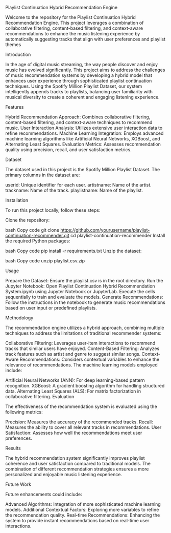Playlist Continuation Hybrid Recommendation Engine

Welcome to the repository for the Playlist Continuation Hybrid Recommendation Engine. This project leverages a combination of collaborative filtering, content-based filtering, and context-aware recommendations to enhance the music listening experience by automatically suggesting tracks that align with user preferences and playlist themes

Introduction

In the age of digital music streaming, the way people discover and enjoy music has evolved significantly. This project aims to address the challenges of music recommendation systems by developing a hybrid model that enhances user experience through sophisticated playlist continuation techniques. Using the Spotify Million Playlist Dataset, our system intelligently appends tracks to playlists, balancing user familiarity with musical diversity to create a coherent and engaging listening experience.

Features

Hybrid Recommendation Approach: Combines collaborative filtering, content-based filtering, and context-aware techniques to recommend music.
User Interaction Analysis: Utilizes extensive user interaction data to refine recommendations.
Machine Learning Integration: Employs advanced machine learning algorithms like Artificial Neural Networks, XGBoost, and Alternating Least Squares.
Evaluation Metrics: Assesses recommendation quality using precision, recall, and user satisfaction metrics.

Dataset

The dataset used in this project is the Spotify Million Playlist Dataset. The primary columns in the dataset are:

userid: Unique identifier for each user.
artistname: Name of the artist.
trackname: Name of the track.
playlistname: Name of the playlist.

Installation

To run this project locally, follow these steps:

Clone the repository:

bash
Copy code
git clone https://github.com/yourusername/playlist-continuation-recommender.git
cd playlist-continuation-recommender
Install the required Python packages:

bash
Copy code
pip install -r requirements.txt
Unzip the dataset:

bash
Copy code
unzip playlist.csv.zip

Usage

Prepare the Dataset:
Ensure the playlist.csv is in the root directory.
Run the Jupyter Notebook:
Open Playlist Continuation Hybrid Recommendation System.ipynb using Jupyter Notebook or JupyterLab.
Execute the cells sequentially to train and evaluate the models.
Generate Recommendations:
Follow the instructions in the notebook to generate music recommendations based on user input or predefined playlists.

Methodology

The recommendation engine utilizes a hybrid approach, combining multiple techniques to address the limitations of traditional recommender systems:

Collaborative Filtering: Leverages user-item interactions to recommend tracks that similar users have enjoyed.
Content-Based Filtering: Analyzes track features such as artist and genre to suggest similar songs.
Context-Aware Recommendations: Considers contextual variables to enhance the relevance of recommendations.
The machine learning models employed include:

Artificial Neural Networks (ANN): For deep learning-based pattern recognition.
XGBoost: A gradient boosting algorithm for handling structured data.
Alternating Least Squares (ALS): For matrix factorization in collaborative filtering.
Evaluation

The effectiveness of the recommendation system is evaluated using the following metrics:

Precision: Measures the accuracy of the recommended tracks.
Recall: Measures the ability to cover all relevant tracks in recommendations.
User Satisfaction: Assesses how well the recommendations meet user preferences.

Results

The hybrid recommendation system significantly improves playlist coherence and user satisfaction compared to traditional models. The combination of different recommendation strategies ensures a more personalized and enjoyable music listening experience.

Future Work

Future enhancements could include:

Advanced Algorithms: Integration of more sophisticated machine learning models.
Additional Contextual Factors: Exploring more variables to refine the recommendation quality.
Real-time Recommendations: Enhancing the system to provide instant recommendations based on real-time user interactions.
